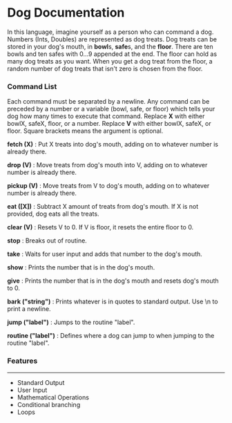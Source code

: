 Dog Documentation
==================
In this language, imagine yourself as a person who can command a dog. Numbers (Ints, Doubles) are represented as dog treats. Dog treats can be stored in your dog's mouth, in **bowl**s, **safe**s, and the **floor**. There are ten bowls and ten safes with 0...9 appended at the end. The floor can hold as many dog treats as you want. When you get a dog treat from the floor, a random number of dog treats that isn't zero is chosen from the floor. 

### Command List
Each command must be separated by a newline.
Any command can be preceded by a number or a variable (bowl, safe, or floor) which tells your dog how many times to execute that command.
Replace **X** with either bowlX, safeX, floor, or a number.
Replace **V** with either bowlX, safeX, or floor.
Square brackets means the argument is optional.

**fetch (X)** : Put X treats into dog's mouth, adding on to whatever number is already there.

**drop (V)** : Move treats from dog's mouth into V, adding on to whatever number is already there. 

**pickup (V)** : Move treats from V to dog's mouth, adding on to whatever number is already there.

**eat ([X])** : Subtract X amount of treats from dog's mouth. If X is not provided, dog eats all the treats.

**clear (V)** : Resets V to 0. If V is floor, it resets the entire floor to 0.

**stop** : Breaks out of routine.

**take** : Waits for user input and adds that number to the dog's mouth.

**show** : Prints the number that is in the dog's mouth.

**give** : Prints the number that is in the dog's mouth and resets dog's mouth to 0.

**bark ("string")** : Prints whatever is in quotes to standard output. Use \n to print a newline. 

**jump ("label")** : Jumps to the routine "label".

**routine ("label")** : Defines where a dog can jump to when jumping to the routine "label".

### Features
------------------
- Standard Output
- User Input
- Mathematical Operations
- Conditional branching
- Loops
